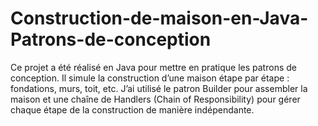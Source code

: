 # Construction-de-maison-en-Java-Patrons-de-conception
Ce projet a été réalisé en Java pour mettre en pratique les patrons de conception. Il simule la construction d’une maison étape par étape : fondations, murs, toit, etc. J’ai utilisé le patron Builder pour assembler la maison et une chaîne de Handlers (Chain of Responsibility) pour gérer chaque étape de la construction de manière indépendante.
